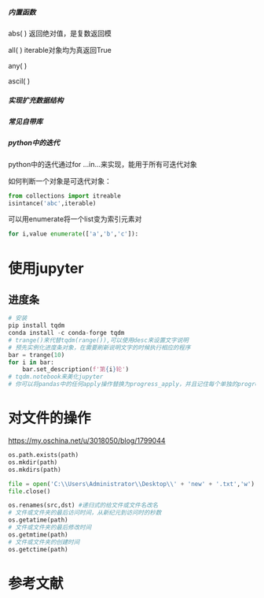 ##### 内置函数

abs( ) 返回绝对值，是复数返回模

all( ) iterable对象均为真返回True

any( )

ascil( )



##### 实现扩充数据结构

##### 常见自带库

##### python中的迭代

python中的迭代通过for ...in...来实现，能用于所有可迭代对象

如何判断一个对象是可迭代对象：

```python
from collections import itreable
isintance('abc',iterable)
```


可以用enumerate将一个list变为索引元素对

```python
for i,value enumerate(['a','b','c']):
```


# 使用jupyter

## 进度条

```python
# 安装
pip install tqdm
conda install -c conda-forge tqdm
# trange()来代替tqdm(range()),可以使用desc来设置文字说明
# 预先实例化进度条对象，在需要刷新说明文字的时候执行相应的程序
bar = trange(10)
for i in bar:
	bar.set_description(f'第{i}轮')
# tqdm.notebook来美化jupyter
# 你可以将pandas中的任何apply操作替换为progress_apply，并且记住每个单独的progress_apply前要先执行tqdm.pandas()

```


# 对文件的操作

https://my.oschina.net/u/3018050/blog/1799044

```python
os.path.exists(path)
os.mkdir(path)
os.mkdirs(path)

file = open('C:\\Users\Administrator\\Desktop\\' + 'new' + '.txt','w')
file.close()

os.renames(src,dst)	#递归式的给文件或文件名改名
# 文件或文件夹的最后访问时间，从新纪元到访问时的秒数
os.getatime(path)
# 文件或文件夹的最后修改时间
os.getmtime(path)
# 文件或文件夹的创建时间
os.getctime(path)	

```

# 参考文献

[进度条]:(https://zhuanlan.zhihu.com/p/172134892)

